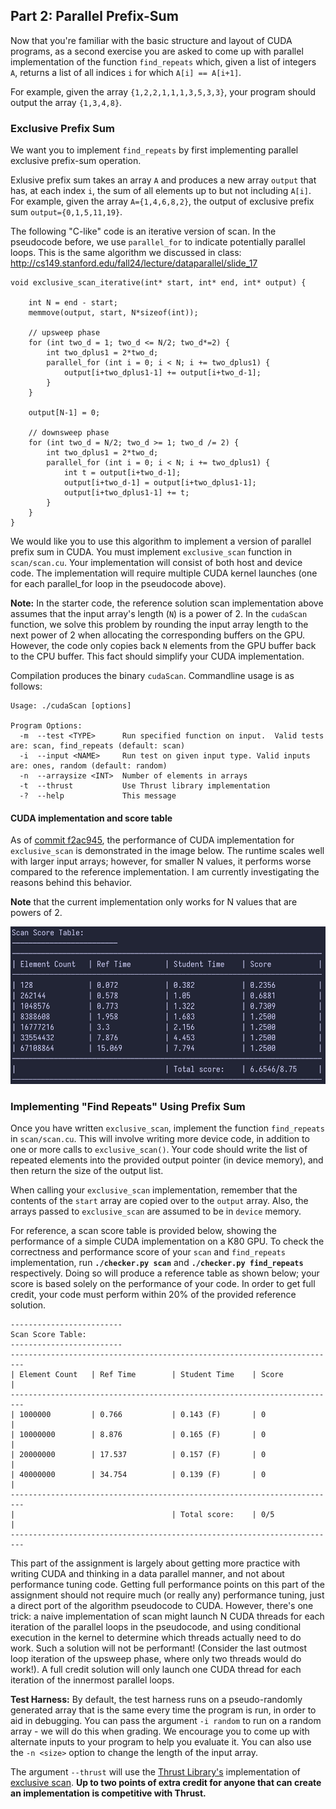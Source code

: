 ## Part 2: Parallel Prefix-Sum

Now that you're familiar with the basic structure and layout of CUDA programs,
as a second exercise you are asked to come up with parallel implementation of
the function `find_repeats` which, given a list of integers `A`, returns a list
of all indices `i` for which `A[i] == A[i+1]`.

For example, given the array `{1,2,2,1,1,1,3,5,3,3}`, your program should
output the array `{1,3,4,8}`.

### Exclusive Prefix Sum

We want you to implement `find_repeats` by first implementing parallel exclusive
prefix-sum operation.

Exlusive prefix sum takes an array `A` and produces a new array `output` that
has, at each index `i`, the sum of all elements up to but not including `A[i]`.
For example, given the array `A={1,4,6,8,2}`, the output of exclusive prefix
sum `output={0,1,5,11,19}`.

The following "C-like" code is an iterative version of scan. In the pseudocode
before, we use `parallel_for` to indicate potentially parallel loops. This is
the same algorithm we discussed
in class: <http://cs149.stanford.edu/fall24/lecture/dataparallel/slide_17>

```
void exclusive_scan_iterative(int* start, int* end, int* output) {

    int N = end - start;
    memmove(output, start, N*sizeof(int));

    // upsweep phase
    for (int two_d = 1; two_d <= N/2; two_d*=2) {
        int two_dplus1 = 2*two_d;
        parallel_for (int i = 0; i < N; i += two_dplus1) {
            output[i+two_dplus1-1] += output[i+two_d-1];
        }
    }

    output[N-1] = 0;

    // downsweep phase
    for (int two_d = N/2; two_d >= 1; two_d /= 2) {
        int two_dplus1 = 2*two_d;
        parallel_for (int i = 0; i < N; i += two_dplus1) {
            int t = output[i+two_d-1];
            output[i+two_d-1] = output[i+two_dplus1-1];
            output[i+two_dplus1-1] += t;
        }
    }
}
```

We would like you to use this algorithm to implement a version of parallel
prefix sum in CUDA. You must implement `exclusive_scan` function in
`scan/scan.cu`. Your implementation will consist of both host and device code.
The implementation will require multiple CUDA kernel launches (one for each
parallel_for loop in the pseudocode above).

**Note:** In the starter code, the reference solution scan implementation above
assumes that the input array's length (`N`) is a power of 2. In the `cudaScan`
function, we solve this problem by rounding the input array length to the next
power of 2 when allocating the corresponding buffers on the GPU. However, the
code only copies back `N` elements from the GPU buffer back to the CPU buffer.
This fact should simplify your CUDA implementation.

Compilation produces the binary `cudaScan`. Commandline usage is as follows:

```
Usage: ./cudaScan [options]

Program Options:
  -m  --test <TYPE>      Run specified function on input.  Valid tests are: scan, find_repeats (default: scan)
  -i  --input <NAME>     Run test on given input type. Valid inputs are: ones, random (default: random)
  -n  --arraysize <INT>  Number of elements in arrays
  -t  --thrust           Use Thrust library implementation
  -?  --help             This message
```

#### CUDA implementation and score table

As of [commit f2ac945](https://github.com/svm-zhang/parallel_compute/commit/f2ac945c42e8ca7a0b302d5ef90d08b554551430),
the performance of CUDA implementation for `exclusive_scan` is demonstrated in
the image below. The runtime scales well with larger input arrays; however, 
for smaller N values, it performs worse compared to the reference
implementation. I am currently investigating the reasons behind this behavior.

__Note__ that the current implementation only works for N
values that are powers of 2.

![cudaScan 4090](./cudascan_4090.png)

### Implementing "Find Repeats" Using Prefix Sum

Once you have written `exclusive_scan`, implement the function `find_repeats`
in `scan/scan.cu`. This will involve writing more device code, in addition to
one or more calls to `exclusive_scan()`. Your code should write the list of
repeated elements into the provided output pointer (in device memory), and then
return the size of the output list.

When calling your `exclusive_scan` implementation, remember that the contents
of the `start` array are copied over to the `output` array. Also, the arrays
passed to `exclusive_scan` are assumed to be in `device` memory.

For reference, a scan score table is provided below, showing the performance
of a simple CUDA implementation on a K80 GPU. To check the correctness and
performance score of your `scan` and `find_repeats` implementation,
run **`./checker.py scan`** and **`./checker.py find_repeats`** respectively.
Doing so will produce a reference table as shown below; your score is based
solely on the performance of your code. In order to get full credit, your code
must perform within 20% of the provided reference solution.

```
-------------------------
Scan Score Table:
-------------------------
-------------------------------------------------------------------------
| Element Count   | Ref Time        | Student Time    | Score           |
-------------------------------------------------------------------------
| 1000000         | 0.766           | 0.143 (F)       | 0               |
| 10000000        | 8.876           | 0.165 (F)       | 0               |
| 20000000        | 17.537          | 0.157 (F)       | 0               |
| 40000000        | 34.754          | 0.139 (F)       | 0               |
-------------------------------------------------------------------------
|                                   | Total score:    | 0/5             |
-------------------------------------------------------------------------
```

This part of the assignment is largely about getting more practice with
writing CUDA and thinking in a data parallel manner, and not about performance
tuning code. Getting full performance points on this part of the assignment
should not require much (or really any) performance tuning, just a direct port
of the algorithm pseudocode to CUDA. However, there's one trick: a naive
implementation of scan might launch N CUDA threads for each iteration of the
parallel loops in the pseudocode, and using conditional execution in the kernel
to determine which threads actually need to do work. Such a solution will not
be performant! (Consider the last outmost loop iteration of the upsweep phase,
where only two threads would do work!). A full credit solution will only launch
one CUDA thread for each iteration of the innermost parallel loops.

**Test Harness:** By default, the test harness runs on a pseudo-randomly
generated array that is the same every time
the program is run, in order to aid in debugging. You can pass the argument
`-i random` to run on a random array - we
will do this when grading. We encourage you to come up with alternate inputs
to your program to help you evaluate it.
You can also use the `-n <size>` option to change the length of the input array.

The argument `--thrust` will use the [Thrust Library's](http://thrust.github.io/)
implementation of [exclusive scan](https://docs.nvidia.com/cuda/archive/12.2.2/thrust/index.html?highlight=group%20prefix%20sums#prefix-sums).
**Up to two points of extra credit for anyone that can create an implementation is competitive with Thrust.**


